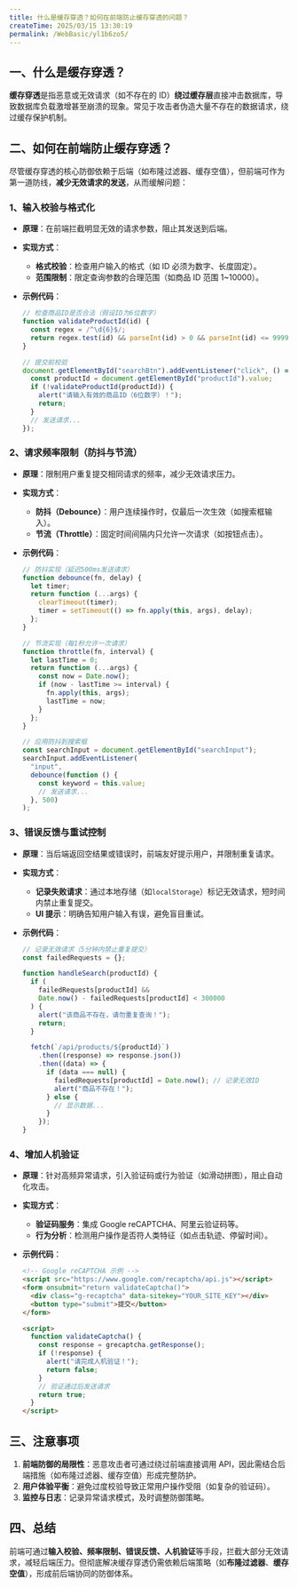 ```yaml
---
title: 什么是缓存穿透？如何在前端防止缓存穿透的问题？
createTime: 2025/03/15 13:30:19
permalink: /WebBasic/yl1b6zo5/
---
```


## 一、什么是缓存穿透？

**缓存穿透**是指恶意或无效请求（如不存在的 ID）**绕过缓存层**直接冲击数据库，导致数据库负载激增甚至崩溃的现象。常见于攻击者伪造大量不存在的数据请求，绕过缓存保护机制。

## 二、如何在前端防止缓存穿透？

尽管缓存穿透的核心防御依赖于后端（如布隆过滤器、缓存空值），但前端可作为第一道防线，**减少无效请求的发送**，从而缓解问题：

### 1、输入校验与格式化

- **原理**：在前端拦截明显无效的请求参数，阻止其发送到后端。
- **实现方式**：
  - **格式校验**：检查用户输入的格式（如 ID 必须为数字、长度固定）。
  - **范围限制**：限定查询参数的合理范围（如商品 ID 范围 1~10000）。
- **示例代码**：

  ```javascript
  // 检查商品ID是否合法（假设ID为6位数字）
  function validateProductId(id) {
    const regex = /^\d{6}$/;
    return regex.test(id) && parseInt(id) > 0 && parseInt(id) <= 999999;
  }

  // 提交前校验
  document.getElementById("searchBtn").addEventListener("click", () => {
    const productId = document.getElementById("productId").value;
    if (!validateProductId(productId)) {
      alert("请输入有效的商品ID（6位数字）！");
      return;
    }
    // 发送请求...
  });
  ```

### 2、请求频率限制（防抖与节流）

- **原理**：限制用户重复提交相同请求的频率，减少无效请求压力。
- **实现方式**：
  - **防抖（Debounce）**：用户连续操作时，仅最后一次生效（如搜索框输入）。
  - **节流（Throttle）**：固定时间间隔内只允许一次请求（如按钮点击）。
- **示例代码**：

  ```javascript
  // 防抖实现（延迟500ms发送请求）
  function debounce(fn, delay) {
    let timer;
    return function (...args) {
      clearTimeout(timer);
      timer = setTimeout(() => fn.apply(this, args), delay);
    };
  }

  // 节流实现（每1秒允许一次请求）
  function throttle(fn, interval) {
    let lastTime = 0;
    return function (...args) {
      const now = Date.now();
      if (now - lastTime >= interval) {
        fn.apply(this, args);
        lastTime = now;
      }
    };
  }

  // 应用防抖到搜索框
  const searchInput = document.getElementById("searchInput");
  searchInput.addEventListener(
    "input",
    debounce(function () {
      const keyword = this.value;
      // 发送请求...
    }, 500)
  );
  ```

### 3、错误反馈与重试控制

- **原理**：当后端返回空结果或错误时，前端友好提示用户，并限制重复请求。
- **实现方式**：
  - **记录失败请求**：通过本地存储（如`localStorage`）标记无效请求，短时间内禁止重复提交。
  - **UI 提示**：明确告知用户输入有误，避免盲目重试。
- **示例代码**：

  ```javascript
  // 记录无效请求（5分钟内禁止重复提交）
  const failedRequests = {};

  function handleSearch(productId) {
    if (
      failedRequests[productId] &&
      Date.now() - failedRequests[productId] < 300000
    ) {
      alert("该商品不存在，请勿重复查询！");
      return;
    }

    fetch(`/api/products/${productId}`)
      .then((response) => response.json())
      .then((data) => {
        if (data === null) {
          failedRequests[productId] = Date.now(); // 记录无效ID
          alert("商品不存在！");
        } else {
          // 显示数据...
        }
      });
  }
  ```

### 4、增加人机验证

- **原理**：针对高频异常请求，引入验证码或行为验证（如滑动拼图），阻止自动化攻击。
- **实现方式**：
  - **验证码服务**：集成 Google reCAPTCHA、阿里云验证码等。
  - **行为分析**：检测用户操作是否符人类特征（如点击轨迹、停留时间）。
- **示例代码**：

  ```html
  <!-- Google reCAPTCHA 示例 -->
  <script src="https://www.google.com/recaptcha/api.js"></script>
  <form onsubmit="return validateCaptcha()">
    <div class="g-recaptcha" data-sitekey="YOUR_SITE_KEY"></div>
    <button type="submit">提交</button>
  </form>

  <script>
    function validateCaptcha() {
      const response = grecaptcha.getResponse();
      if (!response) {
        alert("请完成人机验证！");
        return false;
      }
      // 验证通过后发送请求
      return true;
    }
  </script>
  ```

## 三、注意事项

1. **前端防御的局限性**：恶意攻击者可通过绕过前端直接调用 API，因此需结合后端措施（如布隆过滤器、缓存空值）形成完整防护。
2. **用户体验平衡**：避免过度校验导致正常用户操作受阻（如复杂的验证码）。
3. **监控与日志**：记录异常请求模式，及时调整防御策略。

## 四、总结

前端可通过**输入校验、频率限制、错误反馈、人机验证**等手段，拦截大部分无效请求，减轻后端压力。但彻底解决缓存穿透仍需依赖后端策略（如**布隆过滤器**、**缓存空值**），形成前后端协同的防御体系。
